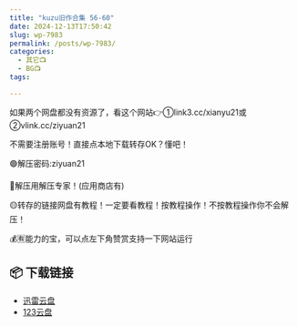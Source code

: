 ```yaml
---
title: "kuzu旧作合集 56-60"
date: 2024-12-13T17:50:42
slug: wp-7983
permalink: /posts/wp-7983/
categories:
  - 其它📺
  - BG📺
tags:

---
```


如果两个网盘都没有资源了，看这个网站👉①link3.cc/xianyu21或②vlink.cc/ziyuan21

不需要注册账号！直接点本地下载转存OK？懂吧！

🟢解压密码:ziyuan21

🔵解压用解压专家！(应用商店有)

🟡转存的链接网盘有教程！一定要看教程！按教程操作！不按教程操作你不会解压！

💰🈶能力的宝，可以点左下角赞赏支持一下网站运行

## 📦 下载链接
- [迅雷云盘](https://blziyuan21.com/pay-download/7983?key=686e090e1b&down_id=0)
- [123云盘](https://blziyuan21.com/pay-download/7983?key=686e090e1b&down_id=1)

